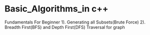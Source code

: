 # Basic_Algorithms_in c++
Fundamentals For Beginner
1). Generating all Subsets(Brute Force)
2). Breadth First(BFS) and Depth First(DFS) Traversal for graph

